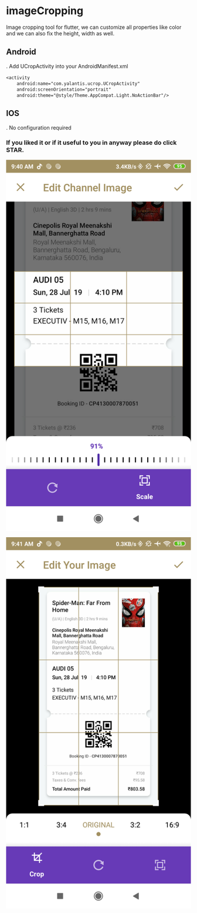 # imageCropping
Image cropping tool for flutter, we can customize all properties like color and we can also fix the height, width as well.

## Android
. Add UCropActivity into your AndroidManifest.xml

```
<activity
    android:name="com.yalantis.ucrop.UCropActivity"
    android:screenOrientation="portrait"
    android:theme="@style/Theme.AppCompat.Light.NoActionBar"/>
```
## IOS
. No configuration required

### If you liked it or if it useful to you in anyway please do click STAR.

![grab-landing-page](https://github.com/sur950/imageCropping/blob/master/android1.png)

![grab-landing-page](https://github.com/sur950/imageCropping/blob/master/android2.png)
